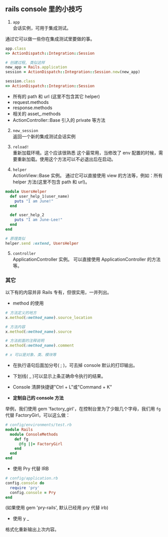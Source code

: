 ## rails console 里的小技巧

1) `app`  
会话实例，可用于集成测试。

通过它可以做一些你在集成测试里要做的事。

```ruby
app.class
=> ActionDispatch::Integration::Session

# 创建过程, 类似这样
new_app = Rails.application
session = ActionDispatch::Integration::Session.new(new_app)

session.class
=> ActionDispatch::Integration::Session
```

- 所有的 path 和 url (这里不包含其它 helper)
- request.methods
- response.methods
- 相关的 asset_.methods
- ActionController::Base 引入的 private 等方法

2) `new_session`  
返回一个新的集成测试会话实例

3) `reload!`  
重新加载环境。这个应该很熟悉
这个最常用，当修改了 env 配置的时候，需要重新加载。使用这个方法可以不必退出后在启动。

4) `helper`  
ActionView::Base 实例。
通过它可以直接使用 view 的方法等，例如：所有 helper 方法(这里不包含 path 和 url)。

```ruby
module UsersHelper
  def user_help_1(user_name)
    puts "I am June!"
  end

  def user_help_2
    puts "I am June-Lee!"
  end
end

# 原理类似
helper.send :extend, UsersHelper
```

5) `controller`  
ApplicationController 实例。
可以直接使用 ApplicationController 的方法等。

### 其它

以下有的内容并非 Rails 专有，但很实用，一并列出。

- method 的使用

```ruby
# 方法定义的地方
x.method(:method_name).source_location

# 方法内容
x.method(:method_name).source

# 方法前面的注释说明
x.method(:method_name).comment

# x 可以是对象、类、模块等
```

- 在执行语句后面加分号( ; )，可去掉 console 默认的打印输出。

- 下划线( _ )可以显示上条正确命令执行的结果。

- Console 清屏快捷键"Ctrl + L"或"Command + K"

- **定制自己的 console 方法**

举例，我们使用 gem 'factory_girl'，在控制台里为了少敲几个字母，我们用 `fg` 代替 FactoryGirl，可以这么做：

```ruby
# config/environments/test.rb
module Rails
  module ConsoleMethods
    def fg
      @fg ||= FactoryGirl
    end
  end
end
```

- 使用 Pry 代替 IRB

```ruby
# config/application.rb
config.console do
  require 'pry'
  config.console = Pry
end
```

(如果使用 gem 'pry-rails', 默认已经用 pry 代替 irb)

- 使用 y _

格式化重新输出上次内容。
